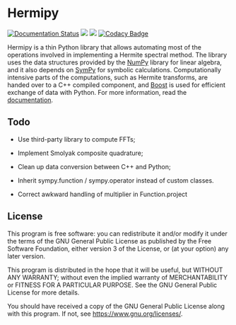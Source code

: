 # Hermipy

[![Documentation Status](https://readthedocs.org/projects/hermipy/badge/?version=latest)](https://hermipy.readthedocs.io/en/latest/?badge=latest)
[![](http://vaes.uk:8090/buildStatus/icon?job=hermipy)](http://vaes.uk:8090/job/hermipy/lastBuild/consoleText)
[![](http://vaes.uk:8090/job/hermipy/ws/coverage.svg)](http://vaes.uk:8090/job/hermipy/ws/coverage.txt)
[![Codacy Badge](https://api.codacy.com/project/badge/Grade/a1588a65d35340959ecb5ca500e14121)](https://app.codacy.com/app/urbainvaes/hermipy?utm_source=github.com&utm_medium=referral&utm_content=urbainvaes/hermipy&utm_campaign=Badge_Grade_Dashboard)

Hermipy is a thin Python library that allows automating most of the operations involved in implementing a Hermite spectral method.
The library uses the data structures provided by the [NumPy](https://en.wikipedia.org/wiki/NumPy) library for linear algebra,
and it also depends on [SymPy](https://en.wikipedia.org/wiki/SymPy) for symbolic calculations.
Computationally intensive parts of the computations,
such as Hermite transforms,
are handed over to a C++ compiled component,
and [Boost](https://en.wikipedia.org/wiki/Boost_(C%2B%2B_libraries)) is used for efficient exchange of data with Python.
For more information, read the [documentation](https://hermipy.readthedocs.io/en/latest/).

## Todo

- Use third-party library to compute FFTs;

- Implement Smolyak composite quadrature;

- Clean up data conversion between C++ and Python;

- Inherit sympy.function / sympy.operator instead of custom classes.

- Correct awkward handling of multiplier in Function.project

## License

This program is free software: you can redistribute it and/or modify
it under the terms of the GNU General Public License as published by
the Free Software Foundation, either version 3 of the License, or
(at your option) any later version.

This program is distributed in the hope that it will be useful,
but WITHOUT ANY WARRANTY; without even the implied warranty of
MERCHANTABILITY or FITNESS FOR A PARTICULAR PURPOSE. See the
GNU General Public License for more details.

You should have received a copy of the GNU General Public License
along with this program. If not, see <https://www.gnu.org/licenses/>.
